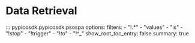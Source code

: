 # Data Retrieval

::: pypicosdk.pypicosdk.psospa
    options:
        filters:
        - "!.*"
        - "values"
        - "is"
        - "!stop"
        - "!trigger"
        - "!_to_"
        - "!^_"
        show_root_toc_entry: false
        summary: true